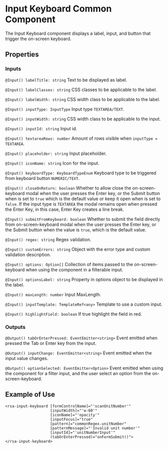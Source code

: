 # Input Keyboard Common Component

The Input Keyboard component displays a label, input, and button that trigger the on-screen keyboard.

## Properties

### Inputs

`@Input() labelTitle: string` Text to be displayed as label.

`@Input() labelClasses: string` CSS classes to be applicable to the label.

`@Input() labelWidth: string` CSS width class to be applicable to the label.

`@Input() inputType: InputType` Input type `TEXTAREA/TEXT`.

`@Input() inputWidth: string` CSS width class to be applicable to the input.

`@Input() inputId: string` Input id.

`@Input() textareaRows: number` Amount of rows visible when `inputType = TEXTAREA`.

`@Input() placeholder: string` Input placeholder.

`@Input() iconName: string` Icon for the input.

`@Input() keyboardType: KeyboardTypeEnum` Keyboard type to be triggered from keyboard button `NUMERIC/TEXT`.

`@Input() closeOnReturn: boolean` Whether to allow close the on-screen-keyboard modal when the user presses the Enter key, or the Submit button when is set to `true` which is the default value or keep it open when is set to `false`. If the input type is `TEXTAREA` the modal remains open when pressed the Enter Key, in this case, Enter Key creates a line break.

`@Input() submitFromKeyboard: boolean` Whether to submit the field directly from on-screen-keyboard modal when the user presses the Enter key, or the Submit button when the value is `true`, which is the default value.

`@Input() regex: string` Regex validation.

`@Input() customErrors: string` Object with the error type and custom validation description.

`@Input() options: Option[]` Collection of items passed to the on-screen-keyboard when using the component in a filterable input.

`@Input() optionsLabel: string` Property in options object to be displayed in the label.

`@Input() maxLength: number` Input MaxLength.

`@Input() inputTemplate: TemplateRef<any>` Template to use a custom input.

`@Input() highlightField: boolean` If true highlight the field in red.

### Outputs

`@Output() tabOrEnterPressed: EventEmitter<string>` Event emitted when pressed the Tab or Enter key from the input.

`@Output() inputChange: EventEmitter<string>` Event emitted when the input value changes.

`@Output() optionSelected: EventEmitter<Option>` Event emitted when using the component for a filter input, and the user select an option from the on-screen-keyboard.

## Example of Use

```
<rsa-input-keyboard [formControlName]="'scanUnitNumber'"
                    [inputWidth]="'w-60'"
                    [iconName]="'opacity'"
                    [inputFocus]="true"
                    [pattern]="commonRegex.unitNumber"
                    [patternMessage]="'Invalid unit number'"
                    [inputId]="'unitNumberInput'"
                    (tabOrEnterPressed)="onFormSubmit()">
</rsa-input-keyboard>
```
